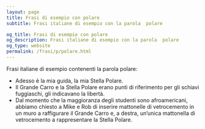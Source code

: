 ```yaml
---
layout: page
title: Frasi di esempio con polare 
subtitle: Frasi italiane di esempio con la parola  polare

og_title: Frasi di esempio con polare 
og_description: Frasi italiane di esempio con la parola  polare
og_type: website
permalink: /frasi/p/polare.html
---
```


Frasi italiane di esempio contenenti la parola polare:


- Adesso è la mia guida, la mia Stella Polare.
- Il Grande Carro e la Stella Polare erano punti di riferimento per gli schiavi fuggiaschi, gli indicavano la libertà.
- Dal momento che la maggioranza degli studenti sono afroamericani, abbiamo chiesto a Mike e Rob di inserire mattonelle di vetrocemento in un muro a raffigurare il Grande Carro e, a destra, un’unica mattonella di vetrocemento a rappresentare la Stella Polare.
